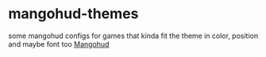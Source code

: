 # mangohud-themes
some mangohud configs for games that kinda fit the theme in color, position and maybe font too
[Mangohud](https://github.com/flightlessmango/MangoHud)
